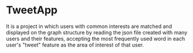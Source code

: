 # TweetApp
 It is a project in which users with common interests are matched and displayed on the graph structure by reading the json file created with many users and their features, accepting the most frequently used word in each user's "tweet" feature as the area of ​​interest of that user.
